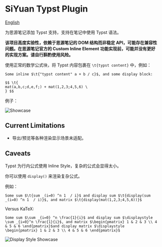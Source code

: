 # SiYuan Typst Plugin

[English](./README.md)


为思源笔记添加 Typst 支持，支持在笔记中使用 Typst 语法。

**该项目高度实验性，依赖于思源笔记的 DOM 结构而非稳定 API，可能存在兼容性问题。在思源笔记官方的 Custom Inline Element 功能实现前，可能并没有更好的实现方案。请自行斟酌使用风险。**

使用正常的数学公式块，将 Typst 内容包裹在 `\t{typst content}` 中，例如：

```
Some inline $\t{"typst content" a + b / c}$, and some display block:

$$ \t{
mat(a,b,c;d,e,f;) + mat(1,2,3;4,5,6) \
} $$
```

例子：

![Showcase](https://cdn.jsdelivr.net/gh/clouder0/siyuan-typst-plugin/asset/typst_showcase.png)

## Current Limitations

- 导出/预览等各种渲染显示场景未适配。

## Caveats

Typst 为行内公式使用 Inline Style，复杂的公式会显得太小。

你可以使用 `display()` 来渲染复杂公式。

例如：

```
Some sum $\t{sum _(i=0) ^n 1  / i}$ and display sum $\t{display(sum _(i=0) ^n 1  / i)}$, and matrix $\t{display(mat(1,2,3;4,5,6))}$
```

Versus KaTeX:

```
Some sum $\sum _{i=0} ^n \frac{1}{i}$ and display sum $\displaystyle \sum _{i=0}^n \frac{1}{i}$, and matrix $\begin{pmatrix} 1 & 2 & 3 \\ 4 & 5 & 6 \end{pmatrix}$and display matrix $\displaystyle \begin{pmatrix} 1 & 2 & 3 \\ 4 & 5 & 6 \end{pmatrix}$
```

![Display Style Showcase](https://cdn.jsdelivr.net/gh/clouder0/siyuan-typst-plugin/asset/display-style.png)
